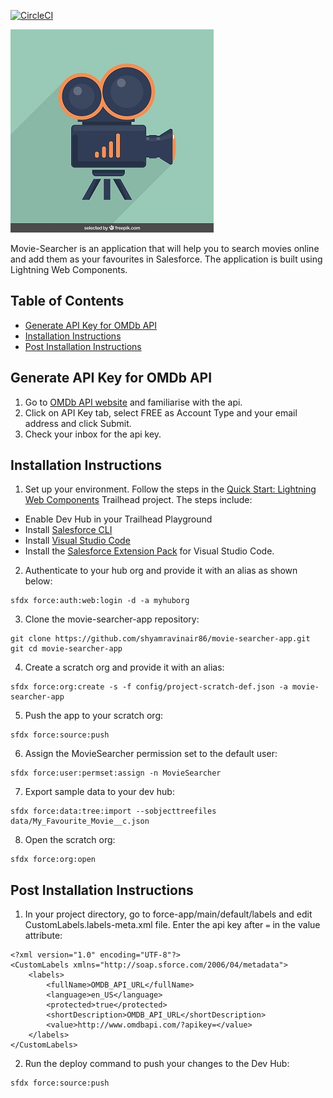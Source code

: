 [![CircleCI](https://circleci.com/gh/shyamravinair86/movie-searcher-app.svg?style=svg)](https://circleci.com/gh/shyamravinair86/movie-searcher-app)

![movie-searcher-logo](preview.jpg)

Movie-Searcher is an application that will help you to search movies online and add them as your favourites in Salesforce. The application is built using Lightning Web Components.

## Table of Contents
- [Generate API Key for OMDb API](#generate-api-key-for-omdb-api)
- [Installation Instructions](#installation-instructions)
- [Post Installation Instructions](#post-installation-instructions)

## Generate API Key for OMDb API
1. Go to [OMDb API website](http://www.omdbapi.com) and familiarise with the api.
2. Click on API Key tab, select FREE as Account Type and your email address and click Submit.
3. Check your inbox for the api key.

## Installation Instructions
1. Set up your environment. Follow the steps in the [Quick Start: Lightning Web Components](https://trailhead.salesforce.com/en/content/learn/projects/quick-start-lightning-web-components) Trailhead project. The steps include:
- Enable Dev Hub in your Trailhead Playground
- Install [Salesforce CLI](https://developer.salesforce.com/tools/sfdxcli)
- Install [Visual Studio Code](https://code.visualstudio.com/)
- Install the [Salesforce Extension Pack](https://marketplace.visualstudio.com/items?itemName=salesforce.salesforcedx-vscode) for Visual Studio Code.
2. Authenticate to your hub org and provide it with an alias as shown below:
```
sfdx force:auth:web:login -d -a myhuborg
```
3. Clone the movie-searcher-app repository:
```
git clone https://github.com/shyamravinair86/movie-searcher-app.git
git cd movie-searcher-app
```
4. Create a scratch org and provide it with an alias:
```
sfdx force:org:create -s -f config/project-scratch-def.json -a movie-searcher-app
```
5. Push the app to your scratch org:
```
sfdx force:source:push
```
6. Assign the MovieSearcher permission set to the default user:
```
sfdx force:user:permset:assign -n MovieSearcher
```
7. Export sample data to your dev hub:
```
sfdx force:data:tree:import --sobjecttreefiles data/My_Favourite_Movie__c.json
``` 
8. Open the scratch org:
```
sfdx force:org:open
```


## Post Installation Instructions
1. In your project directory, go to force-app/main/default/labels and edit CustomLabels.labels-meta.xml file. Enter the api key after ``=`` in the value attribute:
```
<?xml version="1.0" encoding="UTF-8"?>
<CustomLabels xmlns="http://soap.sforce.com/2006/04/metadata">
    <labels>
        <fullName>OMDB_API_URL</fullName>
        <language>en_US</language>
        <protected>true</protected>
        <shortDescription>OMDB_API_URL</shortDescription>
        <value>http://www.omdbapi.com/?apikey=</value>
    </labels>
</CustomLabels>
```
2. Run the deploy command to push your changes to the Dev Hub:
```
sfdx force:source:push
```
